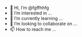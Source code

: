 - 👋 Hi, I’m @fgffhhfg
- 👀 I’m interested in ...
- 🌱 I’m currently learning ...
- 💞️ I’m looking to collaborate on ...
- 📫 How to reach me ...

<!---
fgffhhfg/fgffhhfg is a ✨ special ✨ repository because its `README.md` (this file) appears on your GitHub profile.
You can click the Preview link to take a look at your changes.
--->
